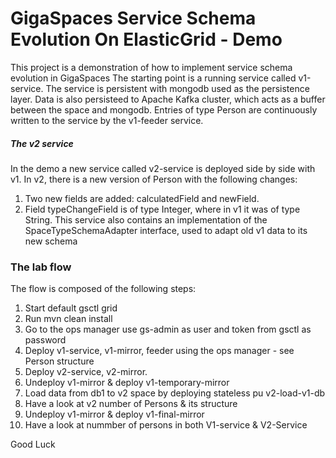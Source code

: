 # GigaSpaces Service Schema Evolution On ElasticGrid - Demo
This project is a demonstration of how to implement service schema evolution in GigaSpaces
The starting point is a running service called v1-service. The service is persistent with mongodb used as the persistence layer. Data is also persisteed to Apache Kafka cluster, which acts as a buffer between the space and mongodb. 
Entries of type Person are continuously written to the service by the v1-feeder service. 

##### The v2 service
In the demo a new service called v2-service is deployed side by side with v1. 
In v2, there is a new version of Person with the following changes:
1. Two new fields are added: calculatedField and newField.
2. Field typeChangeField is of type Integer, where in v1 it was of type String.
This service also contains an implementation of the SpaceTypeSchemaAdapter interface, used to adapt old v1 data to its new schema 

### The lab flow
The flow is composed of the following steps:
1. Start default gsctl grid 
2. Run mvn clean install
3. Go to the ops manager use gs-admin as user and token from gsctl as password 
4. Deploy v1-service, v1-mirror, feeder using the ops manager - see Person structure 
5. Deploy v2-service, v2-mirror.
6. Undeploy v1-mirror & deploy v1-temporary-mirror
7. Load data from db1 to v2 space by deploying stateless pu v2-load-v1-db
8. Have a look at v2 number of Persons & its structure
9. Undeploy v1-mirror & deploy v1-final-mirror
10. Have a look at nummber of persons in both V1-service & V2-Service


Good Luck
 

